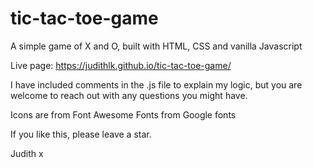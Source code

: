 # tic-tac-toe-game
A simple game of X and O, built with HTML, CSS and vanilla Javascript

Live page: https://judithlk.github.io/tic-tac-toe-game/

I have included comments in the .js file to explain my logic, but you are welcome to reach out with any questions you might have.

Icons are from Font Awesome
Fonts from Google fonts

If you like this, please leave a star.

Judith x

